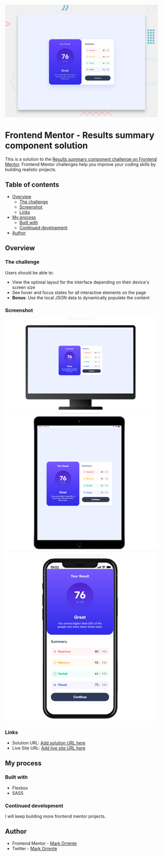 ![preview](/images/preview.jpg)

# Frontend Mentor - Results summary component solution

This is a solution to the [Results summary component challenge on Frontend Mentor](https://www.frontendmentor.io/challenges/results-summary-component-CE_K6s0maV). Frontend Mentor challenges help you improve your coding skills by building realistic projects. 

## Table of contents

- [Overview](#overview)
  - [The challenge](#the-challenge)
  - [Screenshot](#screenshot)
  - [Links](#links)
- [My process](#my-process)
  - [Built with](#built-with)
  - [Continued development](#continued-development)
- [Author](#author)


## Overview

### The challenge

Users should be able to:

- View the optimal layout for the interface depending on their device's screen size
- See hover and focus states for all interactive elements on the page
- **Bonus**: Use the local JSON data to dynamically populate the content

### Screenshot

![desktop preview](/images/result-summary-component-sc-desktop.png)
![ipad preview](/images/result-summary-component-sc-iospad.png)
![ios11](/images/result-summary-component-ios11.png)

### Links

- Solution URL: [Add solution URL here](https://your-solution-url.com)
- Live Site URL: [Add live site URL here](https://your-live-site-url.com)

## My process

### Built with

- Flexbox
- SASS


### Continued development

I will keep building more frontend mentor projects.

## Author

- Frontend Mentor - [Mark Orrente](https://www.frontendmentor.io/profile/markorrente01)
- Twitter - [Mark Orrente](https://www.twitter.com/markorrente01)

